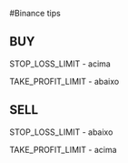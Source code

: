 #Binance tips

## BUY

STOP_LOSS_LIMIT - acima

TAKE_PROFIT_LIMIT - abaixo

## SELL

STOP_LOSS_LIMIT - abaixo

TAKE_PROFIT_LIMIT - acima